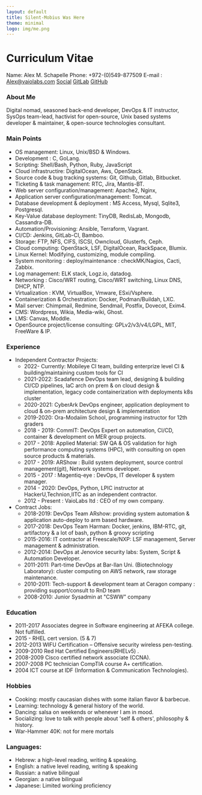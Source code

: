 ```yaml
---
layout: default
title: Silent-Mobius Was Here
theme: minimal
logo: img/me.png
---
```

# __Curriculum Vitae__

Name: Alex M. Schapelle
Phone: +972-(0)549-877509
E-mail : Alex@vaiolabs.com
[Social](www.linkedin.com/in/alex-schapelle)
[GitLab](www.gitlab.com/silent-mobius)
[GitHub](www.github.com/zero-pytagoras)
### About Me
Digital nomad, seasoned back-end developer, DevOps & IT instructor, SysOps team-lead, hactivist for open-source,
Unix based systems developer & maintainer, & open-source technologies consultant.

### Main Points
- OS management: Linux, Unix/BSD & Windows.
- Development : C, GoLang.
- Scripting: Shell/Bash, Python, Ruby, JavaScript
- Cloud infrastructire: DigitalOcean, Aws, OpenStack.
- Source code & bug tracking systems: Git, Github, Gitlab, Bitbucket.
- Ticketing & task management: RTC, Jira, Mantis-BT.
- Web server configuration/management: Apache2, Nginx,
- Application server configuration/management: Tomcat.
- Database development & deployment : MS Access, Mysql, Sqlite3, Postgresql.
- Key-Value database deployment: TinyDB, RedisLab, Mongodb, Cassandra-DB.
- Automation/Provisioning: Ansible, Terraform, Vagrant.
- CI/CD: Jenkins, GitLab-CI, Bamboo.
- Storage: FTP, NFS, CIFS, ISCSI, Owncloud, Glusterfs, Ceph.
- Cloud computing: OpenStack, LSF, DigitalOcean, RackSpace, Blumix.
- Linux Kernel: Modifying, customizing, module compiling.
- System monitoring : deploy/maintenance : checkMK/Nagios, Cacti, Zabbix.
- Log management: ELK stack, Logz.io, datadog.
- Networking : Cisco/WRT routing, Cisco/WRT switching, Linux DNS, DHCP, NTP.
- Virtualization : KVM, VirtualBox, Vmware, ESxi/Vsphere.
- Containerization & Orchestration: Docker, Podman/Buildah, LXC.
- Mail server: Chimpmail, Redmine, Sendmail, Postfix, Dovecot, Exim4.
- CMS: Wordpress, Wikia, Media-wiki, Ghost.
- LMS: Canvas, Moddle.
- OpenSource project/license consulting: GPLv2/v3/v4/LGPL, MIT, FreeWare & IP.

### Experience
- Independent Contractor Projects:
    - 2022- Currently: Mobileye CI team, building enterprize level CI & building/maintaining custom tools for CI
    - 2021-2022: Scadafence DevOps team lead, designing & building CI/CD pipelines, IaC arch on prem & on cloud design & implementation, legacy code containerization with deployments k8s cluster
    - 2020-2021: CyberArk DevOps engineer, application deployment to cloud & on-prem architecture design & implementation
    - 2019-2020: Ora-Modaiim School, programming instructor for 12th graders
    - 2018 - 2019: CommIT: DevOps Expert on automation, CI/CD, container & development on MER group projects.
    - 2017 - 2018: Applied Material: SW QA & OS validation for high performance computing systems (HPC), with consulting on open source products & materials.
    - 2017 - 2019: ARShow : Build system deployment, source control management(git), Network systems developer.
    - 2015 - 2017 : Magentiq-eye : DevOps, IT developer & system manager.
    - 2014 - 2020: DevOps, Python, LPIC instructor at HackerU,Technion,IITC as an independent contractor.
    - 2012 - Present : VaioLabs ltd : CEO of my own company.
- Contract Jobs:
    - 2018-2019: DevOps Team ARshow: providing system automation & application auto-deploy to arm based hardware.
    - 2017-2018: DevOps Team Harman: Docker, jenkins, IBM-RTC, git, artifactory & a lot of bash, python & groovy scripting
    - 2015-2016: IT contractor at Freescale/NXP: LSF management, Server management & administration. 
    - 2012-2014: DevOps at Jenovice security labs: System, Script & Automation Developer.
    - 2011-2011: Part-time DevOps at Bar-Ilan Uni. (Biotechnology Laboratory): cluster computing on AWS network, raw storage maintenance.
    - 2010-2011: Tech-support & development team at Ceragon company : providing support/consult to RnD team
    - 2008-2010: Junior Sysadmin at "CSWW" company

### Education

- 2011-2017 Associates degree in Software engineering at AFEKA college. Not fulfilled.
- 2015 - RHEL cert version. (5 & 7)
- 2012-2013 WIFU Certification – Offensive security wireless pen-testing.
- 2009-2010 Red Hat Certified Engineers(RHELv5) .
- 2008-2009 Cisco certified network associate (CCNA).
- 2007-2008 PC technician CompTIA course A+ certification.
- 2004 ICT course at IDF (Information & Communication Technologies).

### Hobbies
- Cooking: mostly caucasian dishes with some italian flavor & barbecue.
- Learning: technology & general history of the world.
- Dancing: salsa on weekends or whenever I am in mood.
- Socializing: love to talk with people about 'self & others', philosophy & history.
- War-Hammer 40K: not for mere mortals

### Languages:
- Hebrew: a high-level reading, writing & speaking.
- English: a native level reading, writing & speaking
- Russian: a native bilingual 
- Georgian: a native bilingual
- Japanese: Limited working proficiency
